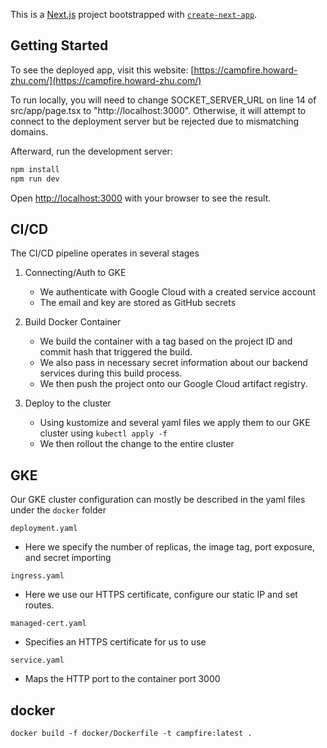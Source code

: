 This is a [Next.js](https://nextjs.org) project bootstrapped with [`create-next-app`](https://nextjs.org/docs/app/api-reference/cli/create-next-app).

## Getting Started

To see the deployed app, visit this website: [https://campfire.howard-zhu.com/](https://campfire.howard-zhu.com/)

To run locally, you will need to change SOCKET_SERVER_URL on line 14 of src/app/page.tsx to "http://localhost:3000".
Otherwise, it will attempt to connect to the deployment server but be rejected due to mismatching domains.

Afterward, run the development server:

```bash
npm install
npm run dev
```

Open [http://localhost:3000](http://localhost:3000) with your browser to see the result.

## CI/CD

The CI/CD pipeline operates in several stages

1. Connecting/Auth to GKE

   - We authenticate with Google Cloud with a created service account
   - The email and key are stored as GitHub secrets

2. Build Docker Container

   - We build the container with a tag based on the project ID and commit hash that triggered the build.
   - We also pass in necessary secret information about our backend services during this build process.
   - We then push the project onto our Google Cloud artifact registry.

3. Deploy to the cluster
   - Using kustomize and several yaml files we apply them to our GKE cluster using `kubectl apply -f`
   - We then rollout the change to the entire cluster

## GKE

Our GKE cluster configuration can mostly be described in the yaml files under the `docker` folder

`deployment.yaml`

- Here we specify the number of replicas, the image tag, port exposure, and secret importing

`ingress.yaml`

- Here we use our HTTPS certificate, configure our static IP and set routes.

`managed-cert.yaml`

- Specifies an HTTPS certificate for us to use

`service.yaml`

- Maps the HTTP port to the container port 3000

## docker

```dockerfile
docker build -f docker/Dockerfile -t campfire:latest .
```
